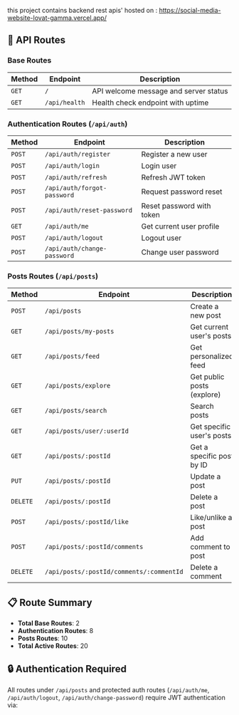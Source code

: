 this project contains backend rest apis' hosted on :
https://social-media-website-lovat-gamma.vercel.app/

## 🚀 API Routes

### **Base Routes**
| Method | Endpoint | Description |
|--------|----------|-------------|
| `GET` | `/` | API welcome message and server status |
| `GET` | `/api/health` | Health check endpoint with uptime |

### **Authentication Routes** (`/api/auth`)
| Method | Endpoint | Description |
|--------|----------|-------------|
| `POST` | `/api/auth/register` | Register a new user |
| `POST` | `/api/auth/login` | Login user |
| `POST` | `/api/auth/refresh` | Refresh JWT token |
| `POST` | `/api/auth/forgot-password` | Request password reset |
| `POST` | `/api/auth/reset-password` | Reset password with token |
| `GET` | `/api/auth/me` | Get current user profile |
| `POST` | `/api/auth/logout` | Logout user |
| `POST` | `/api/auth/change-password` | Change user password |

### **Posts Routes** (`/api/posts`)
| Method | Endpoint | Description |
|--------|----------|-------------|
| `POST` | `/api/posts` | Create a new post |
| `GET` | `/api/posts/my-posts` | Get current user's posts |
| `GET` | `/api/posts/feed` | Get personalized feed |
| `GET` | `/api/posts/explore` | Get public posts (explore) |
| `GET` | `/api/posts/search` | Search posts |
| `GET` | `/api/posts/user/:userId` | Get specific user's posts |
| `GET` | `/api/posts/:postId` | Get a specific post by ID |
| `PUT` | `/api/posts/:postId` | Update a post |
| `DELETE` | `/api/posts/:postId` | Delete a post |
| `POST` | `/api/posts/:postId/like` | Like/unlike a post |
| `POST` | `/api/posts/:postId/comments` | Add comment to post |
| `DELETE` | `/api/posts/:postId/comments/:commentId` | Delete a comment |

## 📋 Route Summary
- **Total Base Routes**: 2
- **Authentication Routes**: 8
- **Posts Routes**: 10
- **Total Active Routes**: 20

## 🔒 Authentication Required
All routes under `/api/posts` and protected auth routes (`/api/auth/me`, `/api/auth/logout`, `/api/auth/change-password`) require JWT authentication via: